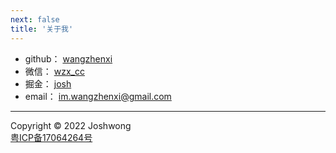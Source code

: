 ```yaml
---
next: false
title: '关于我'
---
```


- github： [wangzhenxi](https://github.com/wangzhenxi)
- 微信： [wzx_cc](/image/wechat.png)
- 掘金： [josh](https://juejin.im/user/2242659449580317)
- email： [im.wangzhenxi@gmail.com](mailto:im.wangzhenxi@gmail.com)

<Vssue :title="$title" />

---

Copyright © 2022 Joshwong<br />[粤ICP备17064264号](http://beian.miit.gov.cn/)

